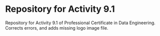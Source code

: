 # Repository for Activity 9.1
Repository for Activity 9.1 of  Professional Certificate in Data Engineering. 
Corrects errors, and adds missing logo image file.

